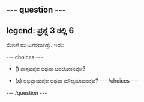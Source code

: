 --- question ---
---
legend: ಪ್ರಶ್ನೆ 3 ರಲ್ಲಿ 6
---

ಮೇರಿಗೆ ಮುಜುಗರವಾಗಿತ್ತು. ಇದು:

--- choices ---
- () ವಾಸ್ತವವೋ ಅಥವಾ ಅವಲೋಕನವೋ?

- (x) ಅಭಿಪ್ರಾಯವೋ ಅಥವಾ ಮೌಲ್ಯಮಾಪನವೋ?
--- /choices ---

--- /question ---
